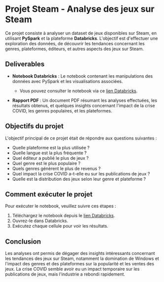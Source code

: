 # Projet Steam - Analyse des jeux sur Steam

Ce projet consiste à analyser un dataset de jeux disponibles sur Steam, en utilisant **PySpark** et la plateforme **Databricks**. L'objectif est d'effectuer une exploration des données, de découvrir les tendances concernant les genres, plateformes, éditeurs, et autres aspects des jeux sur Steam.

## Deliverables

- **Notebook Databricks** : Le notebook contenant les manipulations des données avec PySpark et les visualisations associées. 
  - Vous pouvez consulter le notebook via ce [lien Databricks](https://dbc-3405103e-486f.cloud.databricks.com/editor/notebooks/2322226899335063?o=3974686762007313).
  
- **Rapport PDF** : Un document PDF résumant les analyses effectuées, les résultats obtenus, et quelques insights concernant l'impact de la crise COVID, les genres populaires, et les plateformes.

## Objectifs du projet

L'objectif principal de ce projet était de répondre aux questions suivantes :
- Quelle plateforme est la plus utilisée ?
- Quelle langue est la plus fréquente ?
- Quel éditeur a publié le plus de jeux ?
- Quel genre est le plus populaire ?
- Quels genres génèrent le plus de revenus ?
- Quel impact la crise COVID a-t-elle eu sur les publications de jeux ?
- Quelle est la distribution des jeux selon leur genre et plateforme ?

## Comment exécuter le projet

Pour exécuter le notebook, veuillez suivre ces étapes :
1. Téléchargez le notebook depuis le [lien Databricks](https://dbc-3405103e-486f.cloud.databricks.com/editor/notebooks/2322226899335063?o=3974686762007313).
2. Ouvrez-le dans Databricks.
3. Exécutez chaque cellule pour voir les résultats.

## Conclusion

Les analyses ont permis de dégager des insights intéressants concernant les tendances des jeux sur Steam, notamment la domination de Windows et l'impact des genres et des plateformes sur la popularité et les ventes des jeux. La crise COVID semble avoir eu un impact temporaire sur les publications de jeux, mais l'industrie a rebondi rapidement.
